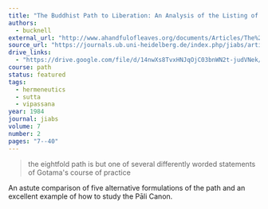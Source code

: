 ```yaml
---
title: "The Buddhist Path to Liberation: An Analysis of the Listing of Stages"
authors:
  - bucknell
external_url: "http://www.ahandfulofleaves.org/documents/Articles/The%20Buddhist%20Path%20to%20Liberation_An%20Analysis%20of%20the%20Listing%20of%20Stages_JIABS_Bucknell_1984.pdf"
source_url: "https://journals.ub.uni-heidelberg.de/index.php/jiabs/article/download/8631/2538/8439"
drive_links:
  - "https://drive.google.com/file/d/14nwXs8TvxHNJqOjC03bnWN2t-judVNek/view?usp=drivesdk"
course: path
status: featured
tags:
  - hermeneutics
  - sutta
  - vipassana
year: 1984
journal: jiabs
volume: 7
number: 2
pages: "7--40"
---
```


> the eightfold path is but
one of several differently worded statements of Gotama's course of practice

An astute comparison of five alternative formulations of the path and an excellent example of how to study the Pāli Canon.
